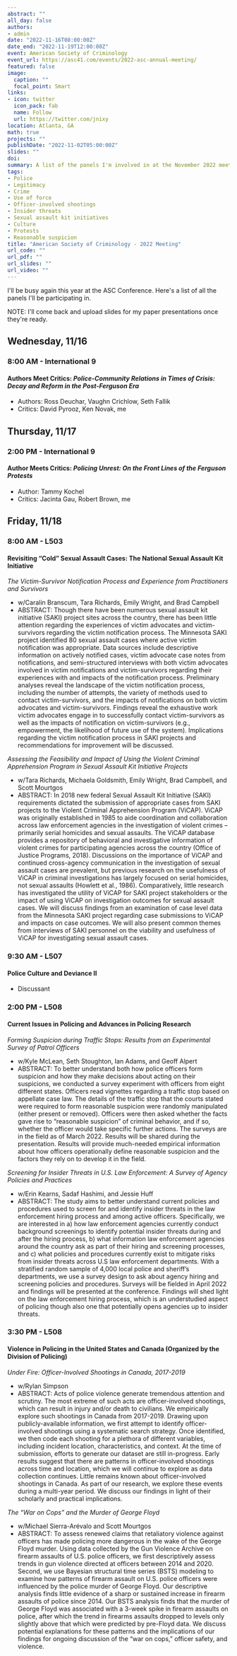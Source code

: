 ```yaml
---
abstract: ""
all_day: false
authors: 
- admin
date: "2022-11-16T08:00:00Z"
date_end: "2022-11-19T12:00:00Z"
event: American Society of Criminology
event_url: https://asc41.com/events/2022-asc-annual-meeting/
featured: false
image:
  caption: ""
  focal_point: Smart
links:
- icon: twitter
  icon_pack: fab
  name: Follow
  url: https://twitter.com/jnixy
location: Atlanta, GA
math: true
projects: ""
publishDate: "2022-11-02T05:00:00Z"
slides: ""
doi: 
summary: A list of the panels I'm involved in at the November 2022 meeting.
tags: 
- Police
- Legitimacy
- Crime
- Use of force
- Officer-involved shootings
- Insider threats
- Sexual assault kit initiatives
- Culture
- Protests
- Reasonable suspicion
title: "American Society of Criminology - 2022 Meeting"
url_code: ""
url_pdf: ""
url_slides: ""
url_video: ""
---
```


I'll be busy again this year at the ASC Conference. Here's a list of all the panels I'll be participating in. 

NOTE: I'll come back and upload slides for my paper presentations once they're ready.

## Wednesday, 11/16

### 8:00 AM - International 9

#### Authors Meet Critics: *Police-Community Relations in Times of Crisis: Decay and Reform in the Post-Ferguson Era*

* Authors: Ross Deuchar, Vaughn Crichlow, Seth Fallik
* Critics: David Pyrooz, Ken Novak, me

## Thursday, 11/17

### 2:00 PM - International 9

#### Author Meets Critics: *Policing Unrest: On the Front Lines of the Ferguson Protests*

* Author: Tammy Kochel
* Critics: Jacinta Gau, Robert Brown, me

## Friday, 11/18

### 8:00 AM - L503

#### Revisiting “Cold” Sexual Assault Cases: The National Sexual Assault Kit Initiative

*The Victim-Survivor Notification Process and Experience from Practitioners and Survivors*

* w/Caralin Branscum, Tara Richards, Emily Wright, and Brad Campbell
* ABSTRACT: Though there have been numerous sexual assault kit initiative (SAKI) project sites across the country, there has been little attention regarding the experiences of victim advocates and victim-survivors regarding the victim notification process. The Minnesota SAKI project identified 80 sexual assault cases where active victim notification was appropriate. Data sources include descriptive information on actively notified cases, victim advocate case notes from notifications, and semi-structured interviews with both victim advocates involved in victim notifications and victim-survivors regarding their experiences with and impacts of the notification process. Preliminary analyses reveal the landscape of the victim notification process, including the number of attempts, the variety of methods used to contact victim-survivors, and the impacts of notifications on both victim advocates and victim-survivors. Findings reveal the exhaustive work victim advocates engage in to successfully contact victim-survivors as well as the impacts of notification on victim-survivors (e.g., empowerment, the likelihood of future use of the system). Implications regarding the victim notification process in SAKI projects and recommendations for improvement will be discussed.

*Assessing the Feasibility and Impact of Using the Violent Criminal Apprehension Program in Sexual Assault Kit Initiative Projects*

* w/Tara Richards, Michaela Goldsmith, Emily Wright, Brad Campbell, and Scott Mourtgos
* ABSTRACT: In 2018 new federal Sexual Assault Kit Initiative (SAKI) requirements dictated the submission of appropriate cases from SAKI projects to the Violent Criminal Apprehension Program (ViCAP). ViCAP was originally established in 1985 to aide coordination and collaboration across law enforcement agencies in the investigation of violent crimes – primarily serial homicides and sexual assaults. The ViCAP database provides a repository of behavioral and investigative information of violent crimes for participating agencies across the country (Office of Justice Programs, 2018). Discussions on the importance of ViCAP and continued cross-agency communication in the investigation of sexual assault cases are prevalent, but previous research on the usefulness of ViCAP in criminal investigations has largely focused on serial homicides, not sexual assaults (Howlett et al., 1986). Comparatively, little research has investigated the utility of ViCAP for SAKI project stakeholders or the impact of using ViCAP on investigation outcomes for sexual assault cases. We will discuss findings from an examination of case level data from the Minnesota SAKI project regarding case submissions to ViCAP and impacts on case outcomes. We will also present common themes from interviews of SAKI personnel on the viability and usefulness of ViCAP for investigating sexual assault cases.

### 9:30 AM - L507

#### Police Culture and Deviance II

* Discussant

### 2:00 PM - L508

#### Current Issues in Policing and Advances in Policing Research

*Forming Suspicion during Traffic Stops: Results from an Experimental Survey of Patrol Officers*

* w/Kyle McLean, Seth Stoughton, Ian Adams, and Geoff Alpert
* ABSTRACT: To better understand both how police officers form suspicion and how they make decisions about acting on their suspicions, we conducted a survey experiment with officers from eight different states. Officers read vignettes regarding a traffic stop based on appellate case law. The details of the traffic stop that the courts stated were required to form reasonable suspicion were randomly manipulated (either present or removed). Officers were then asked whether the facts gave rise to “reasonable suspicion” of criminal behavior, and if so, whether the officer would take specific further actions. The surveys are in the field as of March 2022. Results will be shared during the presentation. Results will provide much-needed empirical information about how officers operationally define reasonable suspicion and the factors they rely on to develop it in the field.

*Screening for Insider Threats in U.S. Law Enforcement: A Survey of Agency Policies and Practices*

* w/Erin Kearns, Sadaf Hashimi, and Jessie Huff
* ABSTRACT: The study aims to better understand current policies and procedures used to screen for and identify insider threats in the law enforcement hiring process and among active officers. Specifically, we are interested in a) how law enforcement agencies currently conduct background screenings to identify potential insider threats during and after the hiring process, b) what information law enforcement agencies around the country ask as part of their hiring and screening processes, and c) what policies and procedures currently exist to mitigate risks from insider threats across U.S law enforcement departments. With a stratified random sample of 4,000 local police and sheriff’s departments, we use a survey design to ask about agency hiring and screening policies and procedures. Surveys will be fielded in April 2022 and findings will be presented at the conference. Findings will shed light on the law enforcement hiring process, which is an understudied aspect of policing though also one that potentially opens agencies up to insider threats.

### 3:30 PM - L508

#### Violence in Policing in the United States and Canada (Organized by the Division of Policing)

*Under Fire: Officer-Involved Shootings in Canada, 2017-2019*

* w/Rylan Simpson
* ABSTRACT: Acts of police violence generate tremendous attention and scrutiny. The most extreme of such acts are officer-involved shootings, which can result in injury and/or death to civilians. We empirically explore such shootings in Canada from 2017-2019. Drawing upon publicly-available information, we first attempt to identify officer-involved shootings using a systematic search strategy. Once identified, we then code each shooting for a plethora of different variables, including incident location, characteristics, and context. At the time of submission, efforts to generate our dataset are still in-progress. Early results suggest that there are patterns in officer-involved shootings across time and location, which we will continue to explore as data collection continues. Little remains known about officer-involved shootings in Canada. As part of our research, we explore these events during a multi-year period. We discuss our findings in light of their scholarly and practical implications.

*The “War on Cops” and the Murder of George Floyd*

* w/Michael Sierra-Arévalo and Scott Mourtgos
* ABSTRACT: To assess renewed claims that retaliatory violence against officers has made policing more dangerous in the wake of the George Floyd murder. Using data collected by the Gun Violence Archive on firearm assaults of U.S. police officers, we first descriptively assess trends in gun violence directed at officers between 2014 and 2020. Second, we use Bayesian structural time series (BSTS) modeling to examine how patterns of firearm assault on U.S. police officers were influenced by the police murder of George Floyd. Our descriptive analysis finds little evidence of a sharp or sustained increase in firearm assaults of police since 2014. Our BSTS analysis finds that the murder of George Floyd was associated with a 3-week spike in firearm assaults on police, after which the trend in firearms assaults dropped to levels only slightly above that which were predicted by pre-Floyd data. We discuss potential explanations for these patterns and the implications of our findings for ongoing discussion of the “war on cops,” officer safety, and violence.


